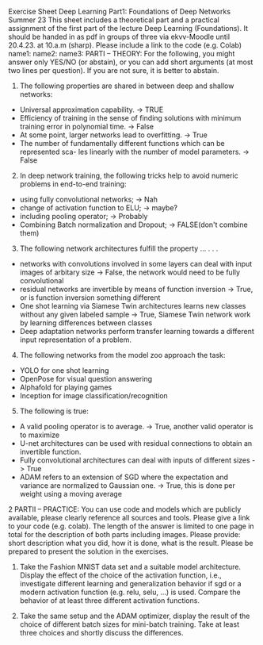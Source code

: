 
Exercise Sheet Deep Learning
Part1: Foundations of Deep Networks
Summer 23
This sheet includes a theoretical part and a practical assignment of the first part of the
lecture Deep Learning (Foundations). It should be handed in as pdf in groups of three via
ekvv-Moodle until 20.4.23. at 10.a.m (sharp). Please include a link to the code (e.g. Colab)
name1:
name2:
name3:
PARTI – THEORY: For the following, you might answer only YES/NO (or abstain),
or you can add short arguments (at most two lines per question). If you are not sure, it is
better to abstain.
1. The following properties are shared in between deep and shallow networks:
- Universal approximation capability. -> TRUE
- Efficiency of training in the sense of finding solutions with minimum training
error in polynomial time. -> False
- At some point, larger networks lead to overfitting. -> True
- The number of fundamentally different functions which can be represented sca-
les linearly with the number of model parameters. -> False


2. In deep network training, the following tricks help to avoid numeric problems in
end-to-end training:
- using fully convolutional networks; -> Nah
- change of activation function to ELU; -> maybe?
- including pooling operator; -> Probably
- Combining Batch normalization and Dropout; -> FALSE(don't combine them)



3. The following network architectures fulfill the property ... . . .
- networks with convolutions involved in some layers can deal with input images
of arbitary size -> False, the network would need to be fully convolutional
- residual networks are invertible by means of function inversion -> True, or is function inversion something different
- One shot learning via Siamese Twin architectures learns new classes without
any given labeled sample -> True, Siamese Twin network work by learning differences between classes
- Deep adaptation networks perform transfer learning towards a different input
representation of a problem.


4. The following networks from the model zoo approach the task:
- YOLO for one shot learning
- OpenPose for visual question answering
- Alphafold for playing games
- Inception for image classification/recognition


5. The following is true:
- A valid pooling operator is to average. -> True, another valid operator is to maximize
- U-net architectures can be used with residual connections to obtain an invertible
function.
- Fully convolutional architectures can deal with inputs of different sizes -> True
- ADAM refers to an extension of SGD where the expectation and variance are
normalized to Gaussian one. -> True, this is done per weight using a moving average


2
PARTII – PRACTICE: You can use code and models which are publicly available,
please clearly reference all sources and tools. Please give a link to your code (e.g. colab).
The length of the answer is limited to one page in total for the description of both parts
including images. Please provide: short description what you did, how it is done, what is
the result. Please be prepared to present the solution in the exercises.

1. Take the Fashion MNIST data set and a suitable model architecture. Display the
effect of the choice of the activation function, i.e., investigate different learning and
generalization behavior if sgd or a modern activation function (e.g. relu, selu, ...) is
used. Compare the behavior of at least three different activation functions.


2. Take the same setup and the ADAM optimizer, display the result of the choice of
different batch sizes for mini-batch training. Take at least three choices and shortly
discuss the differences.




